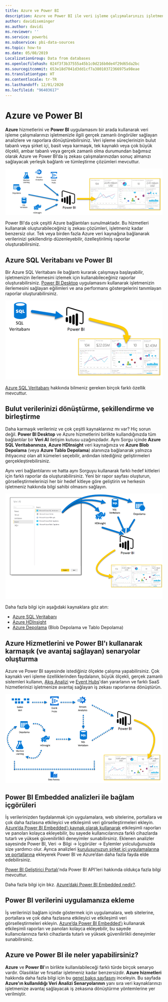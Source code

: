 ```yaml
---
title: Azure ve Power BI
description: Azure ve Power BI ile veri işleme çalışmalarınızı işletmenizle ilgili gerçek zamanlı öngörüler sağlayan analizlere ve raporlara dönüştürmeyi öğrenin.
author: davidiseminger
ms.author: davidi
ms.reviewer: ''
ms.service: powerbi
ms.subservice: pbi-data-sources
ms.topic: how-to
ms.date: 05/08/2019
LocalizationGroup: Data from databases
ms.openlocfilehash: 024f3f3b37555a45b1c0d216b0de4f29d65da2bc
ms.sourcegitcommit: 653e18d7041d3dd1cf7a38010372366975a98eae
ms.translationtype: HT
ms.contentlocale: tr-TR
ms.lasthandoff: 12/01/2020
ms.locfileid: "96403617"
---
```

# <a name="azure-and-power-bi"></a>Azure ve Power BI

**Azure** hizmetlerini ve **Power BI** uygulamasını bir arada kullanarak veri işleme çalışmalarınızı işletmenizle ilgili gerçek zamanlı öngörüler sağlayan analizlere ve raporlara dönüştürebilirsiniz. Veri işleme süreçlerinizin bulut tabanlı veya şirket içi, basit veya karmaşık, tek kaynaklı veya çok büyük ölçekli, ambar tabanlı veya gerçek zamanlı olma durumundan bağımsız olarak Azure ve Power BI’da iş zekası çalışmalarınızdan sonuç almanızı sağlayacak yerleşik bağlantı ve tümleştirme çözümleri mevcuttur.

![Azure](media/service-azure-and-power-bi/azure_1.png)

Power BI'da çok çeşitli Azure bağlantıları sunulmaktadır. Bu hizmetleri kullanarak oluşturabileceğiniz iş zekası çözümleri, işletmeniz kadar benzersiz olur. Tek veya birden fazla Azure veri kaynağına bağlanarak verilerinizi şekillendirip düzenleyebilir, özelleştirilmiş raporlar oluşturabilirsiniz.

## <a name="azure-sql-database-and-power-bi"></a>Azure SQL Veritabanı ve Power BI

Bir Azure SQL Veritabanı ile bağlantı kurarak çalışmaya başlayabilir, işletmenizin ilerlemesini izlemek için kullanabileceğiniz raporlar oluşturabilirsiniz. [Power BI Desktop](../fundamentals/desktop-getting-started.md) uygulamasını kullanarak işletmenizin ilerlemesini sağlayan eğilimleri ve ana performans göstergelerini tanımlayan raporlar oluşturabilirsiniz.

![SQL’den Power BI’a](media/service-azure-and-power-bi/azure_2_sqltopbi.png)

[Azure SQL Veritabanı](https://azure.microsoft.com/services/sql-database/) hakkında bilmeniz gereken birçok farklı özellik mevcuttur.

## <a name="transform-shape-and-merge-your-cloud-data"></a>Bulut verilerinizi dönüştürme, şekillendirme ve birleştirme

Daha karmaşık verileriniz ve çok çeşitli kaynaklarınız mı var? Hiç sorun değil. **Power BI Desktop** ve Azure hizmetlerini birlikte kullandığınızda tüm bağlantılar bir **Veri Al** iletişim kutusu uzağınızdadır. Aynı Sorgu içinde **Azure SQL Veritabanınıza**, **Azure HDInsight** veri kaynağınıza ve **Azure Blob Depolama** (veya **Azure Tablo Depolama**) alanınıza bağlanarak yalnızca ihtiyacınız olan alt kümeleri seçebilir, ardından istediğiniz geliştirmeleri gerçekleştirebilirsiniz.

Aynı veri bağlantılarını ve hatta aynı Sorguyu kullanarak farklı hedef kitleleri için farklı raporlar da oluşturabilirsiniz. Yeni bir rapor sayfası oluşturun, görselleştirmelerinizi her bir hedef kitleye göre geliştirin ve herkesin işletmeniz hakkında bilgi sahibi olmasını sağlayın.

![Farklı kaynaklardan Power BI’a](media/service-azure-and-power-bi/azure_3_multipletopbi.png)

Daha fazla bilgi için aşağıdaki kaynaklara göz atın:

* [Azure SQL Veritabanı](https://azure.microsoft.com/services/sql-database/)
* [Azure HDInsight](https://azure.microsoft.com/services/hdinsight/)
* [Azure Depolama](https://azure.microsoft.com/services/storage/) (Blob Depolama ve Tablo Depolama)

## <a name="get-complex-and-ahead-using-azure-services-and-power-bi"></a>Azure Hizmetlerini ve Power BI'ı kullanarak karmaşık (ve avantaj sağlayan) senaryolar oluşturma

Azure ve Power BI sayesinde istediğiniz ölçekte çalışma yapabilirsiniz. Çok kaynaklı veri işleme özelliklerinden faydalanın, büyük ölçekli, gerçek zamanlı sistemleri kullanın, [Akış Analizi](https://azure.microsoft.com/services/stream-analytics/) ve [Event Hubs](https://azure.microsoft.com/services/event-hubs/)'dan yararlanın ve farklı SaaS hizmetlerinizi işletmenize avantaj sağlayan iş zekası raporlarına dönüştürün.

![Azure Karmaşık](media/service-azure-and-power-bi/azure_4_complex.png)

## <a name="context-insights-with-power-bi-embedded-analytics"></a>Power BI Embedded analizleri ile bağlam içgörüleri

İş verilerinizden faydalanmak için uygulamalara, web sitelerine, portallara ve çok daha fazlasına etkileyici ve etkileşimli veri görselleştirmeleri ekleyin. [Azure’da Power BI Embedded’ı kaynak olarak kullanarak](https://azure.microsoft.com/services/power-bi-embedded/) etkileşimli raporları ve panoları kolayca ekleyebilir, bu sayede kullanıcılarınıza farklı cihazlarda tutarlı ve yüksek güvenilirlikli deneyimler sunabilirsiniz.  Eklenen analizler sayesinde Power BI, Veri -> Bilgi -> İçgörüler -> Eylemler yolculuğunuzda size yardımcı olur.  Ayrıca analizleri [kuruluşunuzun şirket içi uygulamalarına ve portallarına](https://powerbi.microsoft.com/developers/embedded-analytics/organization/) ekleyerek Power BI ve Azure’dan daha fazla fayda elde edebilirsiniz.

[Power BI Geliştirici Portalı](https://dev.powerbi.com)'nda Power BI API'leri hakkında oldukça fazla bilgi mevcuttur.

Daha fazla bilgi için bkz. [Azure’daki Power BI Embedded nedir?](../developer/embedded/azure-pbie-what-is-power-bi-embedded.md).

## <a name="embed-your-power-bi-data-within-your-app"></a>Power BI verilerini uygulamanıza ekleme

İş verilerinizi bağlam içinde göstermek için uygulamalara, web sitelerine, portallara ve çok daha fazlasına etkileyici ve etkileşimli veri görselleştirmeleri ekleyin. [Azure’da Power BI Embedded’ı](https://azure.microsoft.com/services/power-bi-embedded/) kullanarak etkileşimli raporları ve panoları kolayca ekleyebilir, bu sayede kullanıcılarınıza farklı cihazlarda tutarlı ve yüksek güvenilirlikli deneyimler sunabilirsiniz.

## <a name="what-could-you-do-with-azure-and-power-bi"></a>Azure ve Power BI ile neler yapabilirsiniz?

**Azure** ve **Power BI**'ın birlikte kullanılabileceği farklı türde birçok senaryo vardır. Olasılıklar ve fırsatlar işletmeniz kadar benzersizdir. **Azure hizmetleri** hakkında daha fazla bilgi için bu [genel bakış sayfasını](/azure/machine-learning/team-data-science-process/plan-your-environment) inceleyin. Bu sayfada **Azure'ın kullanıldığı Veri Analizi Senaryolarının** yanı sıra veri kaynaklarınızı işletmenize avantaj sağlayacak iş zekasına dönüştürme yöntemlerine yer verilmiştir.